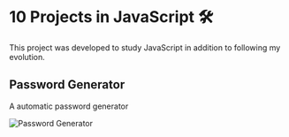 # 10 Projects in JavaScript 🛠️

This project was developed to study JavaScript in addition to following my evolution.

## Password Generator

A automatic password generator

![Password Generator](/assets/password-generator-screenshot.png)

